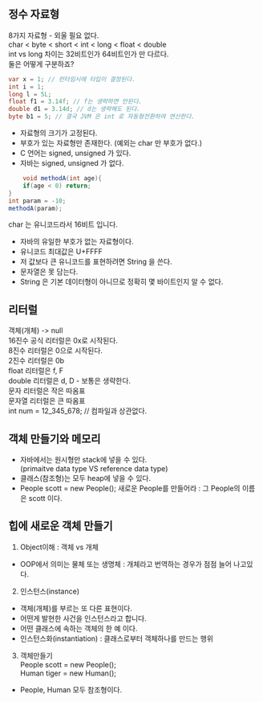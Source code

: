 ## 정수 자료형

8가지 자료형 - 외울 필요 없다.     
char < byte < short < int < long < float < double   
int vs long 차이는 32비트인가 64비트인가 만 다르다.    
둘은 어떻게 구분하죠?

```java
var x = 1; // 런타임시에 타입이 결정된다.
int i = 1;
long l = 5L;
float f1 = 3.14f; // f는 생략하면 안된다.
double d1 = 3.14d; // d는 생략해도 된다.
byte b1 = 5; // 결국 JVM 은 int 로 자동형전환하여 연산한다.
```

- 자료형의 크기가 고정된다.
- 부호가 있는 자료형만 존재한다.
  (예외는 char 만 부호가 없다.)
- C 언어는 signed, unsigned 가 있다.
- 자바는 signed, unsigned 가 없다.

```java
    void methodA(int age){
    if(age < 0) return;
}
int param = -10;
methodA(param);
```

char 는 유니코드라서 16비트 입니다.
- 자바의 유일한 부호가 없는 자료형이다.
- 유니코드 최대값은 U+FFFF
- 저 값보다 큰 유니코드를 표현하려면 String 을 쓴다.
- 문자열은 못 담는다.
- String 은 기본 데이터형이 아니므로 정확히 몇 바이트인지 알 수 없다.

## 리터럴
객체(개체) -> null  
16진수 공식 리터럴은 0x로 시작된다.  
8진수 리터럴은 0으로 시작된다.  
2진수 리터럴은 0b     
float 리터럴은 f, F     
double 리터럴은 d, D - 보통은 생략한다.    
문자 리터럴은 작은 따옴표  
문자열 리터럴은 큰 따옴표  
int num = 12_345_678; // 컴파일과 상관없다.

## 객체 만들기와 메모리
- 자바에서는 원시형만 stack에 넣을 수 있다.  
  (primaitve data type VS reference data type)
- 클래스(참조형)는 모두 heap에 넣을 수 있다.
- People scott = new People(); 새로운 People를 만들어라 : 그 People의 이름은 scott 이다.

## 힙에 새로운 객체 만들기
1. Object이해 : 객체 vs 개체  
- OOP에서 의미는 물체 또는 생명체 : 개체라고 번역하는 경우가 점점 늘어 나고있다.

2. 인스턴스(instance)
- 객체(개체)를 부르는 또 다른 표현이다.
- 어떤게 발현한 사건을 인스턴스라고 합니다.
- 어떤 클래스에 속하는 객체의 한 예 이다.
- 인스턴스화(instantiation) : 클래스로부터 객체하나를 만드는 행위

3. 객체만들기  
People scott = new People();  
Human tiger = new Human();
- People, Human 모두 참조형이다.